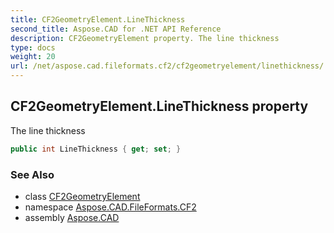 ```yaml
---
title: CF2GeometryElement.LineThickness
second_title: Aspose.CAD for .NET API Reference
description: CF2GeometryElement property. The line thickness
type: docs
weight: 20
url: /net/aspose.cad.fileformats.cf2/cf2geometryelement/linethickness/
---
```

## CF2GeometryElement.LineThickness property

The line thickness

```csharp
public int LineThickness { get; set; }
```

### See Also

* class [CF2GeometryElement](../)
* namespace [Aspose.CAD.FileFormats.CF2](../../cf2geometryelement/)
* assembly [Aspose.CAD](../../../)


